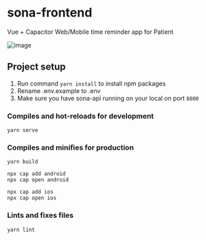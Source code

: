 # sona-frontend

Vue + Capacitor Web/Mobile time reminder app for Patient

![image](https://user-images.githubusercontent.com/78730881/112019562-fb99d100-8b48-11eb-8c99-f5d3b3a08611.png)

## Project setup
1. Run command `yarn install` to install npm packages
2. Rename .env.example to .env
3. Make sure you have sona-api running on your local on port `8000`

### Compiles and hot-reloads for development
```
yarn serve
```

### Compiles and minifies for production
```
yarn build

npx cap add android
npx cap open android

npx cap add ios
npx cap open ios
```

### Lints and fixes files
```
yarn lint
```
